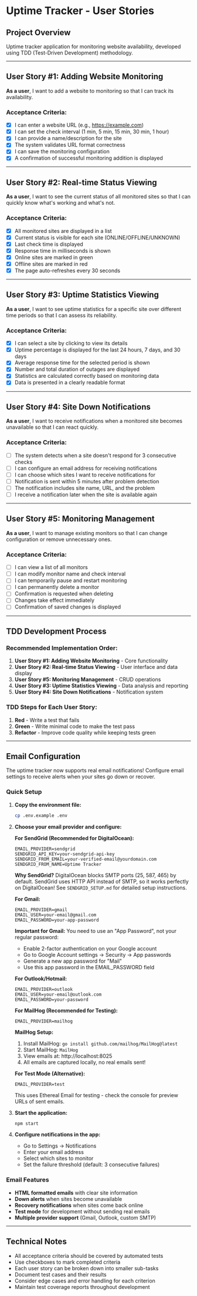 # Uptime Tracker - User Stories

## Project Overview
Uptime tracker application for monitoring website availability, developed using TDD (Test-Driven Development) methodology.

---

## User Story #1: Adding Website Monitoring

**As a user**, I want to add a website to monitoring so that I can track its availability.

### Acceptance Criteria:
- [x] I can enter a website URL (e.g., https://example.com)
- [x] I can set the check interval (1 min, 5 min, 15 min, 30 min, 1 hour)
- [x] I can provide a name/description for the site
- [x] The system validates URL format correctness
- [x] I can save the monitoring configuration
- [x] A confirmation of successful monitoring addition is displayed

---

## User Story #2: Real-time Status Viewing

**As a user**, I want to see the current status of all monitored sites so that I can quickly know what's working and what's not.

### Acceptance Criteria:
- [x] All monitored sites are displayed in a list
- [x] Current status is visible for each site (ONLINE/OFFLINE/UNKNOWN)
- [x] Last check time is displayed
- [x] Response time in milliseconds is shown
- [x] Online sites are marked in green
- [x] Offline sites are marked in red
- [x] The page auto-refreshes every 30 seconds

---

## User Story #3: Uptime Statistics Viewing

**As a user**, I want to see uptime statistics for a specific site over different time periods so that I can assess its reliability.

### Acceptance Criteria:
- [x] I can select a site by clicking to view its details
- [x] Uptime percentage is displayed for the last 24 hours, 7 days, and 30 days
- [x] Average response time for the selected period is shown
- [x] Number and total duration of outages are displayed
- [x] Statistics are calculated correctly based on monitoring data
- [x] Data is presented in a clearly readable format

---

## User Story #4: Site Down Notifications

**As a user**, I want to receive notifications when a monitored site becomes unavailable so that I can react quickly.

### Acceptance Criteria:
- [ ] The system detects when a site doesn't respond for 3 consecutive checks
- [ ] I can configure an email address for receiving notifications
- [ ] I can choose which sites I want to receive notifications for
- [ ] Notification is sent within 5 minutes after problem detection
- [ ] The notification includes site name, URL, and the problem
- [ ] I receive a notification later when the site is available again

---

## User Story #5: Monitoring Management

**As a user**, I want to manage existing monitors so that I can change configuration or remove unnecessary ones.

### Acceptance Criteria:
- [ ] I can view a list of all monitors
- [ ] I can modify monitor name and check interval
- [ ] I can temporarily pause and restart monitoring
- [ ] I can permanently delete a monitor
- [ ] Confirmation is requested when deleting
- [ ] Changes take effect immediately
- [ ] Confirmation of saved changes is displayed

---

## TDD Development Process

### Recommended Implementation Order:
1. **User Story #1: Adding Website Monitoring** - Core functionality
2. **User Story #2: Real-time Status Viewing** - User interface and data display
3. **User Story #5: Monitoring Management** - CRUD operations
4. **User Story #3: Uptime Statistics Viewing** - Data analysis and reporting
5. **User Story #4: Site Down Notifications** - Notification system

### TDD Steps for Each User Story:
1. **Red** - Write a test that fails
2. **Green** - Write minimal code to make the test pass
3. **Refactor** - Improve code quality while keeping tests green

---

## Email Configuration

The uptime tracker now supports real email notifications! Configure email settings to receive alerts when your sites go down or recover.

### Quick Setup

1. **Copy the environment file:**
   ```bash
   cp .env.example .env
   ```

2. **Choose your email provider and configure:**

   **For SendGrid (Recommended for DigitalOcean):**
   ```env
   EMAIL_PROVIDER=sendgrid
   SENDGRID_API_KEY=your-sendgrid-api-key
   SENDGRID_FROM_EMAIL=your-verified-email@yourdomain.com
   SENDGRID_FROM_NAME=Uptime Tracker
   ```

   **Why SendGrid?** DigitalOcean blocks SMTP ports (25, 587, 465) by default. SendGrid uses HTTP API instead of SMTP, so it works perfectly on DigitalOcean! See `SENDGRID_SETUP.md` for detailed setup instructions.

   **For Gmail:**
   ```env
   EMAIL_PROVIDER=gmail
   EMAIL_USER=your-email@gmail.com
   EMAIL_PASSWORD=your-app-password
   ```

   **Important for Gmail:** You need to use an "App Password", not your regular password:
   - Enable 2-factor authentication on your Google account
   - Go to Google Account settings → Security → App passwords
   - Generate a new app password for "Mail"
   - Use this app password in the EMAIL_PASSWORD field

   **For Outlook/Hotmail:**
   ```env
   EMAIL_PROVIDER=outlook
   EMAIL_USER=your-email@outlook.com
   EMAIL_PASSWORD=your-password
   ```

   **For MailHog (Recommended for Testing):**
   ```env
   EMAIL_PROVIDER=mailhog
   ```

   **MailHog Setup:**
   1. Install MailHog: `go install github.com/mailhog/MailHog@latest`
   2. Start MailHog: `MailHog`
   3. View emails at: http://localhost:8025
   4. All emails are captured locally, no real emails sent!

   **For Test Mode (Alternative):**
   ```env
   EMAIL_PROVIDER=test
   ```
   This uses Ethereal Email for testing - check the console for preview URLs of sent emails.

3. **Start the application:**
   ```bash
   npm start
   ```

4. **Configure notifications in the app:**
   - Go to Settings → Notifications
   - Enter your email address
   - Select which sites to monitor
   - Set the failure threshold (default: 3 consecutive failures)

### Email Features

- **HTML formatted emails** with clear site information
- **Down alerts** when sites become unavailable
- **Recovery notifications** when sites come back online
- **Test mode** for development without sending real emails
- **Multiple provider support** (Gmail, Outlook, custom SMTP)

---

## Technical Notes

- All acceptance criteria should be covered by automated tests
- Use checkboxes to mark completed criteria
- Each user story can be broken down into smaller sub-tasks
- Document test cases and their results
- Consider edge cases and error handling for each criterion
- Maintain test coverage reports throughout development